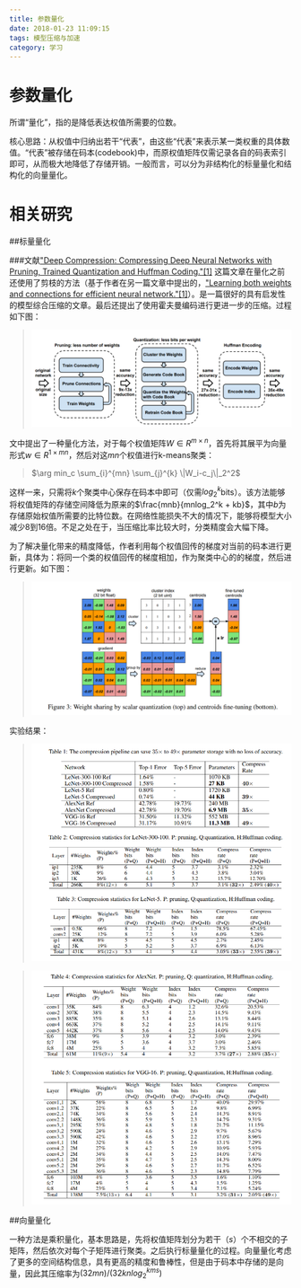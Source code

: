 ```yaml
---
title: 参数量化
date: 2018-01-23 11:09:15
tags: 模型压缩与加速
category: 学习
---
```

# 参数量化
所谓“量化”，指的是降低表达权值所需要的位数。
<!-- more -->
核心思路：从权值中归纳出若干“代表”，由这些“代表”来表示某一类权重的具体数值。“代表”被存储在码本(codebook)中，而原权值矩阵仅需记录各自的码表索引即可，从而极大地降低了存储开销。一般而言，可以分为非结构化的标量量化和结构化的向量量化。

# 相关研究

##标量量化

###文献["Deep Compression: Compressing Deep Neural Networks with Pruning, Trained Quantization and Huffman Coding."[1]](https://arxiv.org/abs/1510.00149)
这篇文章在量化之前还使用了剪枝的方法（基于作者在另一篇文章中提出的，["Learning both weights and connections for efficient neural network."[1]](https://arxiv.org/abs/1506.02626)）。是一篇很好的具有启发性的模型综合压缩的文章。最后还提出了使用霍夫曼编码进行更进一步的压缩。过程如下图：

>![paper1_process](/img/quantilization_paper1_process.png)

文中提出了一种量化方法，对于每个权值矩阵$W∈R^{m×n}$，首先将其展平为向量形式$w∈R^{1×mn}$，然后对这$mn$个权值进行k-means聚类：

>$\arg min_c \sum_{i}^{mn} \sum_{j}^{k} \|W_i-c_j\|_2^2$

这样一来，只需将$k$个聚类中心保存在码本中即可（仅需$log_2^k$bits）。该方法能够将权值矩阵的存储空间降低为原来的$\frac{mnb}{mnlog_2^k + kb}$，其中$b$为存储原始权值所需要的比特位数。在网络性能损失不大的情况下，能够将模型大小减少8到16倍。不足之处在于，当压缩比率比较大时，分类精度会大幅下降。

为了解决量化带来的精度降低，作者利用每个权值回传的梯度对当前的码本进行更新，具体为：将同一个类的权值回传的梯度相加，作为聚类中心的的梯度，然后进行更新。如下图：

>![paper1_backward_update](/img/quantilization_paper1_backward.png)

实验结果：

>![paper1_result1](/img/quantilization_paper1_result1.png)

>![paper1_result2](/img/quantilization_paper1_result2.png)

##向量量化

一种方法是乘积量化，基本思路是，先将权值矩阵划分为若干（$s$）个不相交的子矩阵，然后依次对每个子矩阵进行聚类。之后执行标量量化的过程。向量量化考虑了更多的空间结构信息，具有更高的精度和鲁棒性，但是由于码本中存储的是向量，因此其压缩率为$(32mn)/(32knlog_2^{kms})$